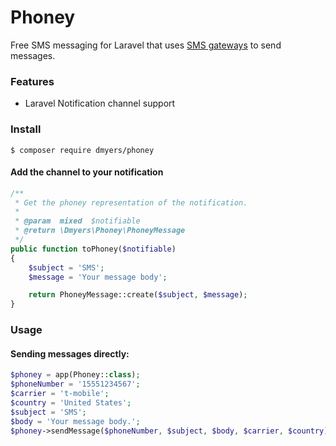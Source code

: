# Phoney

Free SMS messaging for Laravel that uses [SMS gateways](https://en.wikipedia.org/wiki/SMS_gateway) to send messages.

### Features

* Laravel Notification channel support

### Install

```
$ composer require dmyers/phoney
```

#### Add the channel to your notification

```php
/**
 * Get the phoney representation of the notification.
 *
 * @param  mixed  $notifiable
 * @return \Dmyers\Phoney\PhoneyMessage
 */
public function toPhoney($notifiable)
{
    $subject = 'SMS';
    $message = 'Your message body';

    return PhoneyMessage::create($subject, $message);
}
```

### Usage

#### Sending messages directly:

```php
$phoney = app(Phoney::class);
$phoneNumber = '15551234567';
$carrier = 't-mobile';
$country = 'United States';
$subject = 'SMS';
$body = 'Your message body.';
$phoney->sendMessage($phoneNumber, $subject, $body, $carrier, $country);
```
